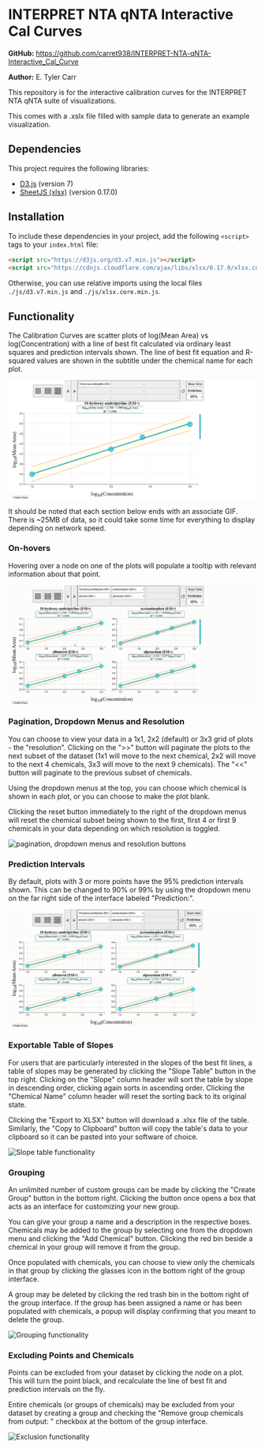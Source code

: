# INTERPRET NTA qNTA Interactive Cal Curves

**GitHub:** <https://github.com/carret938/INTERPRET-NTA-qNTA-Interactive_Cal_Curve>

**Author:** E. Tyler Carr

This repository is for the interactive calibration curves for the INTERPRET NTA qNTA suite of visualizations.

This comes with a .xslx file filled with sample data to generate an example visualization.

## Dependencies

This project requires the following libraries:

- [D3.js](https://d3js.org/) (version 7)
- [SheetJS (xlsx)](https://sheetjs.com/) (version 0.17.0)

## Installation

To include these dependencies in your project, add the following `<script>` tags to your `index.html` file:

```html
<script src="https://d3js.org/d3.v7.min.js"></script>
<script src="https://cdnjs.cloudflare.com/ajax/libs/xlsx/0.17.0/xlsx.core.min.js"></script>
```

Otherwise, you can use relative imports using the local files `./js/d3.v7.min.js` and `./js/xlsx.core.min.js`.

## Functionality

The Calibration Curves are scatter plots of log(Mean Area) vs log(Concentration) with a line of best fit calculated via ordinary least squares and prediction intervals shown. The line of best fit equation and R-squared values are shown in the subtitle under the chemical name for each plot.

![Static 1x1 plot](./resources/static_1x1.png)

It should be noted that each section below ends with an associate GIF. There is ~25MB of data, so it could take some time for everything to display depending on network speed.

### On-hovers

Hovering over a node on one of the plots will populate a tooltip with relevant information about that point.

![On-hover functionality](./resources/basic_functionality.gif)

### Pagination, Dropdown Menus and Resolution

You can choose to view your data in a 1x1, 2x2 (default) or 3x3 grid of plots - the "resolution". Clicking on the ">>" button will paginate the plots to the next subset of the dataset (1x1 will move to the next chemical, 2x2 will move to the next 4 chemicals, 3x3 will move to the next 9 chemicals). The "<<" button will paginate to the previous subset of chemicals.

Using the dropdown menus at the top, you can choose which chemical is shown in each plot, or you can choose to make the plot blank.

Clicking the reset button immediately to the right of the dropdown menus will reset the chemical subset being shown to the first, first 4 or first 9 chemicals in your data depending on which resolution is toggled.

![pagination, dropdown menus and resolution buttons](./resources/resolution_interface.gif)

### Prediction Intervals

By default, plots with 3 or more points have the 95% prediction intervals shown. This can be changed to 90% or 99% by using the dropdown menu on the far right side of the interface labeled "Prediction:".

![Prediction interval functionality](./resources/prediction_intervals.gif)

### Exportable Table of Slopes

For users that are particularly interested in the slopes of the best fit lines, a table of slopes may be generated by clicking the "Slope Table" button in the top right. Clicking on the "Slope" column header will sort the table by slope in descending order, clicking again sorts in ascending order. Clicking the "Chemical Name" column header will reset the sorting back to its original state.

Clicking the "Export to XLSX" button will download a .xlsx file of the table. Similarly, the "Copy to Clipboard" button will copy the table's data to your clipboard so it can be pasted into your software of choice.

![Slope table functionality](./resources/table_of_slopes.gif)

### Grouping

An unlimited number of custom groups can be made by clicking the "Create Group" button in the bottom right. Clicking the button once opens a box that acts as an interface for customizing your new group.

You can give your group a name and a description in the respective boxes. Chemicals may be added to the group by selecting one from the dropdown menu and clicking the "Add Chemical" button. Clicking the red bin beside a chemical in your group will remove it from the group.

Once populated with chemicals, you can choose to view only the chemicals in that group by clicking the glasses icon in the bottom right of the group interface.

A group may be deleted by clicking the red trash bin in the bottom right of the group interface. If the group has been assigned a name or has been populated with chemicals, a popup will display confirming that you meant to delete the group.

![Grouping functionality](./resources/group_interface.gif)

### Excluding Points and Chemicals

Points can be excluded from your dataset by clicking the node on a plot. This will turn the point black, and recalculate the line of best fit and prediction intervals on the fly.

Entire chemicals (or groups of chemicals) may be excluded from your dataset by creating a group and checking the "Remove group chemicals from output: " checkbox at the bottom of the group interface.

![Exclusion functionality](./resources/exclusion_functionality.gif)
